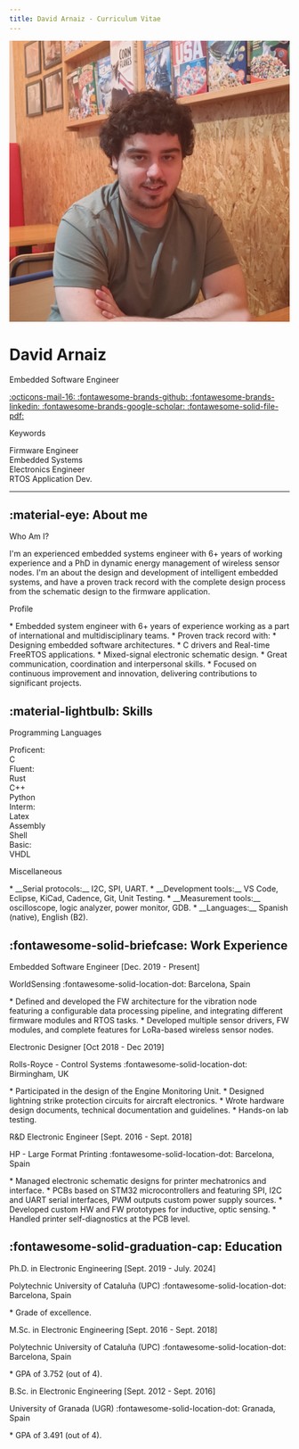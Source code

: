 ```yaml
---
title: David Arnaiz - Curriculum Vitae
---
```

![resume_image](assets/imgs/resume_image.jpg)

<div id="header">
    <h1>David Arnaiz</h1>
    <p>Embedded Software Engineer</p>
</div>

<div markdown class="socials">
  <a href="mailto:davidarnaizm@gmail.com" target="_blank" rel="noopener noreferrer" title="Email">
    :octicons-mail-16:
  </a>
  <a href="https://github.com/ElectronPlant" target="_blank" rel="noopener noreferrer" title="Github">
    :fontawesome-brands-github:
  </a>
  <a href="https://www.linkedin.com/in/david-arnaiz-mart%C3%ADnez" target="_blank" rel="noopener noreferrer" title="LinkedIn">
    :fontawesome-brands-linkedin:
  </a>
  <a href="https://scholar.google.com/citations?user=32m35KwAAAAJ&hl=en" target="_blank" rel="noopener noreferrer" title="LinkedIn">
    :fontawesome-brands-google-scholar:
  </a>
  <a href="assets/documents/DavidArnaiz_CV_2025_04.pdf" target="_blank" rel="noopener noreferrer" title="Download PDF">
    :fontawesome-solid-file-pdf:
  </a>
</div>

<div class="keywords_title">
    <p>Keywords</p>
</div>

<div class="keywords">
    <div class="keyword">Firmware Engineer</div>
    <div class="keyword">Embedded Systems</div>
    <div class="keyword">Electronics Engineer</div>
    <div class="keyword">RTOS Application Dev.</div>
</div>

----------

## :material-eye: About me

<p class="heading_2">Who Am I?</p>
I'm an experienced embedded systems engineer with 6+ years of working experience and a PhD in dynamic energy management of wireless sensor nodes.
I'm an about the design and development of intelligent embedded systems, and have a proven track record with the complete design process from the schematic design to the firmware application.


<p class="heading_2">Profile</p>
* Embedded system engineer with 6+ years of experience working as a part of international and multidisciplinary teams.
* Proven track record with:
    * Designing embedded software architectures.
    * C drivers and Real-time FreeRTOS applications.
    * Mixed-signal electronic schematic design.
* Great communication, coordination and interpersonal skills.
* Focused on continuous improvement and innovation, delivering contributions to significant projects.

## :material-lightbulb: Skills
<p class="heading_2">Programming Languages</p>
<div class="skills_top">
    <div class="skill_group">Proficent: </div>
    <div class="skill">C</div>
</div>
<div class="skills">
    <div class="skill_group">Fluent: </div>
    <div class="skill">Rust</div>
    <div class="skill">C++</div>
    <div class="skill">Python</div>
</div>
<div class="skills">
    <div class="skill_group">Interm: </div>
    <div class="skill">Latex</div>
    <div class="skill">Assembly</div>
    <div class="skill">Shell</div>
</div>
<div class="skills">
    <div class="skill_group">Basic: </div>
    <div class="skill">VHDL</div>
</div>

<p markdown class="heading_2">Miscellaneous</p>
* __Serial protocols:__ I2C, SPI, UART.
* __Development tools:__ VS Code, Eclipse, KiCad, Cadence, Git, Unit Testing.
* __Measurement tools:__ oscilloscope, logic analyzer, power monitor, GDB.
* __Languages:__ Spanish (native), English (B2).

## :fontawesome-solid-briefcase: Work Experience

<p class="we_work_duration">
    <span class="we_work">Embedded Software Engineer</span>
    <span class="we_duration">[Dec. 2019 - Present]</span>
</p>
<p markdown class="we_company_location">
    <span class="we_company">WorldSensing</span>
    <span class="we_location"> :fontawesome-solid-location-dot: Barcelona, Spain</span>
</p>
* Defined and developed the FW architecture for the vibration node featuring a configurable data processing pipeline, and integrating different firmware modules and RTOS tasks.
* Developed multiple sensor drivers, FW modules, and complete features for LoRa-based wireless sensor nodes.


<p class="we_work_duration">
    <span class="we_work">Electronic Designer</span>
    <span class="we_duration">[Oct 2018 - Dec 2019]</span>
</p>
<p markdown class="we_company_location">
    <span class="we_company">Rolls-Royce - Control Systems</span>
    <span class="we_location"> :fontawesome-solid-location-dot: Birmingham, UK</span>
</p>
* Participated in the design of the Engine Monitoring Unit.
* Designed lightning strike protection circuits for aircraft electronics.
* Wrote hardware design documents, technical documentation and guidelines.
* Hands-on lab testing.

<p class="we_work_duration">
    <span class="we_work">R&D Electronic Engineer</span>
    <span class="we_duration">[Sept. 2016 - Sept. 2018]</span>
</p>
<p class="we_company_location">
    <span class="we_company">HP - Large Format Printing</span>
    <span class="we_location"> :fontawesome-solid-location-dot: Barcelona, Spain</span>
</p>
* Managed electronic schematic designs for printer mechatronics and interface.
* PCBs based on STM32 microcontrollers and featuring SPI, I2C and UART serial interfaces, PWM outputs custom power supply sources.
* Developed custom HW and FW prototypes for inductive, optic sensing.
* Handled printer self-diagnostics at the PCB level.

## :fontawesome-solid-graduation-cap: Education

<p class="edu_degree_duration">
    <span class="edu_degree">Ph.D. in Electronic Engineering</span>
    <span class="edu_duration">[Sept. 2019 - July. 2024]</span>
</p>
<p markdown class="edu_university_location">
    <span class="edu_university">Polytechnic University of Cataluña (UPC)</span>
    <span class="edu_location">:fontawesome-solid-location-dot: Barcelona, Spain</span>
</p>
* Grade of excellence.


<p class="edu_degree_duration">
    <span class="edu_degree">M.Sc. in Electronic Engineering</span>
    <span class="edu_duration">[Sept. 2016 - Sept. 2018]</span>
</p>
<p markdown class="edu_university_location">
    <span class="edu_university">Polytechnic University of Cataluña (UPC)</span>
    <span class="edu_location">:fontawesome-solid-location-dot: Barcelona, Spain</span>
</p>
* GPA of 3.752 (out of 4).



<p class="edu_degree_duration">
    <span class="edu_degree">B.Sc. in Electronic Engineering</span>
    <span class="edu_duration">[Sept. 2012 - Sept. 2016]</span>
</p>
<p markdown class="edu_university_location">
    <span class="edu_university">University of Granada (UGR)</span>
    <span class="edu_location">:fontawesome-solid-location-dot: Granada, Spain</span>
</p>
* GPA of 3.491 (out of 4).

